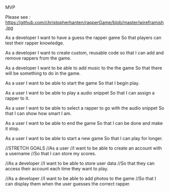 MVP

Please see : https://github.com/christopherhanten/rapperGame/blob/master/wireframish.jpg

As a developer
I want to have a guess the rapper game
So that players can test their rapper knowledge.

As a developer
I want to create custom, reusable code
so that I can add and remove rappers from the game.

As a developer
I want to be able to add music to the the game
So that there will be something to do in the game.

As a user
I want to be able to start the game
So that I begin play.

As a user
I want to be able to play a audio snippet
So that I can assign a rapper to it.

As a user
I want to be able to select a rapper to go with the audio snippet
So that I can show how smart I am.

As a user
I want to be able to end the game
So that I can be done and make it stop.

As a user
I want to be able to start a new game
So that I can play for longer.

//STRETCH GOALS
//As a user
//I want to be able to create an account with a username
//So that I can store my scores.

//As a developer
//I want to be able to store user data
//So that they can access their account each time they want to play.

//As a developer
//I want to be able to add photos to the game
//So that I can display them when the user guesses the correct rapper.
